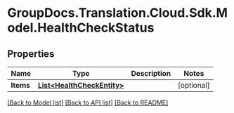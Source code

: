 # GroupDocs.Translation.Cloud.Sdk.Model.HealthCheckStatus

## Properties

Name | Type | Description | Notes
------------ | ------------- | ------------- | -------------
**Items** | [**List&lt;HealthCheckEntity&gt;**](HealthCheckEntity.md) |  | [optional] 

[[Back to Model list]](../README.md#documentation-for-models) [[Back to API list]](../README.md#documentation-for-api-endpoints) [[Back to README]](../README.md)

